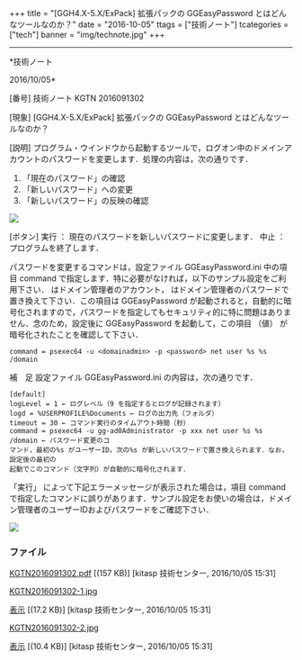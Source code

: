 ﻿+++
title = "[GGH4.X-5.X/ExPack] 拡張パックの GGEasyPassword とはどんなツールなのか？"
date = "2016-10-05"
ttags = ["技術ノート"]
tcategories = ["tech"]
banner = "img/technote.jpg"
+++

-----------------------------------------------------------------------------------------------------------------------------

*技術ノート

2016/10/05*


[番号]
技術ノート KGTN 2016091302

[現象]
[GGH4.X-5.X/ExPack] 拡張パックの GGEasyPassword
とはどんなツールなのか？

[説明]
プログラム・ウインドウから起動するツールで，ログオン中のドメインアカウントのパスワードを変更します．処理の内容は，次の通りです．

1. 「現在のパスワード」の確認
2. 「新しいパスワード」への変更
3. 「新しいパスワード」の反映の確認

![](http://techreport.kitasp.net/attachments/download/3070/KGTN2016091302-1.jpg)

[ボタン]
実行 ： 現在のパスワードを新しいパスワードに変更します．
中止 ： プログラムを終了します．

パスワードを変更するコマンドは，設定ファイル GGEasyPassword.ini 中の項目
command
で指定します．特に必要がなければ，以下のサンプル設定をご利用下さい．
<domainadmin> はドメイン管理者のアカウント， <password>
はドメイン管理者のパスワードで置き換えて下さい．この項目は
GGEasyPassword
が起動されると，自動的に暗号化されますので，パスワードを指定してもセキュリティ的に特に問題はありません．念のため，設定後に
GGEasyPassword を起動して，この項目 （値）
が暗号化されたことを確認して下さい．

    command = psexec64 -u <domainadmin> -p <password> net user %s %s /domain

補　足
設定ファイル GGEasyPassword.ini の内容は，次の通りです．

    [default]
    logLevel = 1 ← ログレベル（9 を指定するとログが記録されます）
    logd = %USERPROFILE%Documents ← ログの出力先（フォルダ）
    timeout = 30 ← コマンド実行のタイムアウト時間（秒）
    command = psexec64 -u gg-ad0Administrator -p xxx net user %s %s /domain ← パスワード変更のコ
    マンド，最初の%s がユーザーID，次の%s が新しいパスワードで置き換えられます．なお，設定後の最初の
    起動でこのコマンド（文字列）が自動的に暗号化されます．

「実行」 によって下記エラーメッセージが表示された場合は，項目 command
で指定したコマンドに誤りがあります．サンプル設定をお使いの場合は，ドメイン管理者のユーザーIDおよびパスワードをご確認下さい．

![](http://techreport.kitasp.net/attachments/download/3071/KGTN2016091302-2.jpg)


### ファイル

 
 


[KGTN2016091302.pdf](http://techreport.kitasp.net/attachments/download/3069/KGTN2016091302.pdf)
 [(157 KB)] [kitasp 技術センター, 2016/10/05
15:31]

[KGTN2016091302-1.jpg](http://techreport.kitasp.net/attachments/download/3070/KGTN2016091302-1.jpg)

[表示](http://techreport.kitasp.net/attachments/3070/KGTN2016091302-1.jpg "表示")
 [(17.2 KB)] [kitasp 技術センター, 2016/10/05
15:31]

[KGTN2016091302-2.jpg](http://techreport.kitasp.net/attachments/download/3071/KGTN2016091302-2.jpg)

[表示](http://techreport.kitasp.net/attachments/3071/KGTN2016091302-2.jpg "表示")
 [(10.4 KB)] [kitasp 技術センター, 2016/10/05
15:31]


 


 

